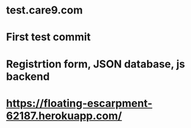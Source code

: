# test.care9.com
# First test commit
# Registrtion form, JSON database, js backend   
# https://floating-escarpment-62187.herokuapp.com/

